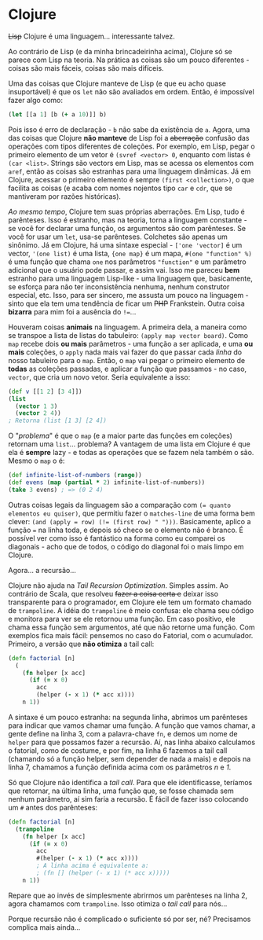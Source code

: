 # Clojure

~~Lisp~~ Clojure é uma linguagem... interessante talvez.

Ao contrário de Lisp (e da minha brincadeirinha acima), Clojure só se parece com Lisp na teoria. Na prática as coisas são um pouco diferentes - coisas são mais fáceis, coisas são mais difíceis.

Uma das coisas que Clojure manteve de Lisp (e que eu acho quase insuportável) é que os `let` não são avaliados em ordem. Então, é impossível fazer algo como:

```clojure
(let [[a 1] [b (+ a 10)]] b)
```

Pois isso é erro de declaração - `b` não sabe da existência de `a`. Agora, uma das coisas que Clojure **não manteve** de Lisp foi a ~~aberração~~ confusão das operações com tipos diferentes de coleções. Por exemplo, em Lisp, pegar o primeiro elemento de um vetor é `(svref <vector> 0`, enquanto com listas é `(car <list>`. Strings são vectors em Lisp, mas se acessa os elementos com `aref`, então as coisas são estranhas para uma linguagem dinâmicas. Já em Clojure, acessar o primeiro elemento é sempre `(first <collection>)`, o que facilita as coisas (e acaba com nomes nojentos tipo `car` e `cdr`, que se mantiveram por razões históricas).

*Ao mesmo tempo*, Clojure tem suas próprias aberrações. Em Lisp, tudo é parênteses. Isso é estranho, mas na teoria, torna a linguagem constante - se você for declarar uma função, os argumentos são com parênteses. Se você for usar um `let`, usa-se parênteses. Colchetes são apenas um sinônimo. Já em Clojure, há uma sintaxe especial - `['one 'vector]` é um vector, `'(one list)` é uma lista, `{one map}` é um mapa, `#(one "function" %)` é uma função que chama `one` nos parâmetros `"function"` e um parâmetro adicional que o usuário pode passar, e assim vai. Isso me pareceu **bem** estranho para uma linguagem Lisp-like - uma linguagem que, basicamente, se esforça para não ter inconsistência nenhuma, nenhum construtor especial, etc. Isso, para ser sincero, me assusta um pouco na linguagem - sinto que ela tem uma tendência de ficar um ~~PHP~~ Frankstein. Outra coisa **bizarra** para mim foi a ausência do `!=`...

Houveram coisas **animais** na linguagem. A primeira dela, a maneira como se transpoe a lista de listas do tabuleiro: `(apply map vector board)`. Como `map` recebe dois **ou mais** parâmetros - uma função a ser aplicada, e uma **ou mais** coleções, o `apply` nada mais vai fazer do que passar cada *linha* do nosso tabuleiro para o `map`. Então, o `map` vai pegar o primeiro elemento de **todas** as coleções passadas, e aplicar a função que passamos - no caso, `vector`, que cria um novo vetor. Seria equivalente a isso:

```clojure
(def v [[1 2] [3 4]])
(list
  (vector 1 3)
  (vector 2 4))
; Retorna (list [1 3] [2 4])
```

O "*problema*" é que o `map` (e a maior parte das funções em coleções) retornam uma `list`... problema? A vantagem de uma lista em Clojure é que ela é **sempre** lazy - e todas as operações que se fazem nela também o são. Mesmo o `map` o é:

```clojure
(def infinite-list-of-numbers (range))
(def evens (map (partial * 2) infinite-list-of-numbers))
(take 3 evens) ; => (0 2 4)
```

Outras coisas legais da linguagem são a comparação com `(= quanto elementos eu quiser)`, que permitiu fazer o `matches-line` de uma forma bem clever: `(and (apply = row) (!= (first row) " ")))`. Basicamente, aplico a função `=` na linha toda, e depois só checo se o elemento não é branco. É possível ver como isso é fantástico na forma como eu comparei os diagonais - acho que de todos, o código do diagonal foi o mais limpo em Clojure.

Agora... a recursão...

Clojure não ajuda na *Tail Recursion Optimization*. Simples assim. Ao contrário de Scala, que resolveu ~~fazer a coisa certa e~~ deixar isso transparente para o programador, em Clojure ele tem um formato chamado de `trampoline`. A idéia do `trampoline` é meio confusa: ele chama seu código e monitora para ver se ele retornou uma função. Em caso positivo, ele chama essa função sem argumentos, até que não retorne uma função. Com exemplos fica mais fácil: pensemos no caso do Fatorial, com o acumulador. Primeiro, a versão que **não otimiza** a tail call:

```clojure
(defn factorial [n]
  (
    (fn helper [x acc]
      (if (= x 0)
        acc
        (helper (- x 1) (* acc x))))
    n 1))
```

A sintaxe é um pouco estranha: na segunda linha, abrimos um parênteses para indicar que vamos chamar uma função. A função que vamos chamar, a gente define na linha 3, com a palavra-chave `fn`, e demos um nome de `helper` para que possamos fazer a recursão. Aí, nas linha abaixo calculamos o fatorial, como de costume, e por fim, na linha 6 fazemos a tail call (chamando só a função helper, sem depender de nada a mais) e depois na linha 7, chamamos a função definida acima com os parâmetros *n* e *1*.

Só que Clojure não identifica a *tail call*. Para que ele identificasse, teríamos que retornar, na última linha, uma função que, se fosse chamada sem nenhum parâmetro, aí sim faria a recursão. É fácil de fazer isso colocando um `#` antes dos parênteses:

```clojure
(defn factorial [n]
  (trampoline
    (fn helper [x acc]
      (if (= x 0)
        acc
        #(helper (- x 1) (* acc x))))
        ; A linha acima é equivalente a:
        ; (fn [] (helper (- x 1) (* acc x)))))
    n 1))
```

Repare que ao invés de simplesmente abrirmos um parênteses na linha 2, agora chamamos com `trampoline`. Isso otimiza o *tail call* para nós...

Porque recursão não é complicado o suficiente só por ser, né? Precisamos complica mais ainda...
